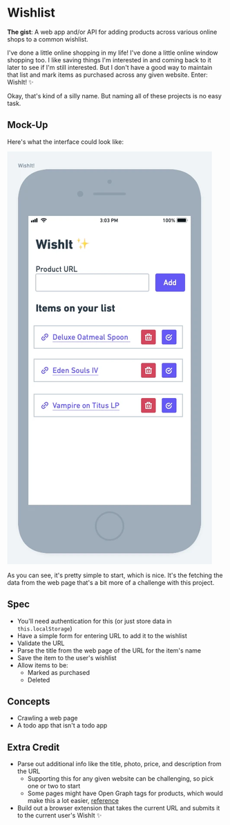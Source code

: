 # Wishlist

**The gist**: A web app and/or API for adding products across various online shops to a common wishlist.

I've done a little online shopping in my life! I've done a little online window shopping too. I like saving things I'm interested in and coming back to it later to see if I'm still interested. But I don't have a good way to maintain that list and mark items as purchased across any given website. Enter: WishIt! ✨

Okay, that's kind of a silly name. But naming all of these projects is no easy task.

## Mock-Up

Here's what the interface could look like:

![WishIt mobile mock-up. App title/logo at the top, product URL field with "Add" button below, followed by a list of added items, each with a link, delete button and purchased button](./img/wishit.webp)

As you can see, it's pretty simple to start, which is nice. It's the fetching the data from the web page that's a bit more of a challenge with this project.

## Spec

- You'll need authentication for this (or just store data in `this.localStorage`)
- Have a simple form for entering URL to add it to the wishlist
- Validate the URL
- Parse the title from the web page of the URL for the item's name
- Save the item to the user's wishlist
- Allow items to be:
  - Marked as purchased
  - Deleted

## Concepts

- Crawling a web page
- A todo app that isn't a todo app

## Extra Credit

- Parse out additional info like the title, photo, price, and description from the URL
  - Supporting this for any given website can be challenging, so pick one or two to start
  - Some pages might have Open Graph tags for products, which would make this a lot easier, [reference](https://developers.facebook.com/docs/payments/product/)
- Build out a browser extension that takes the current URL and submits it to the current user's WishIt ✨
